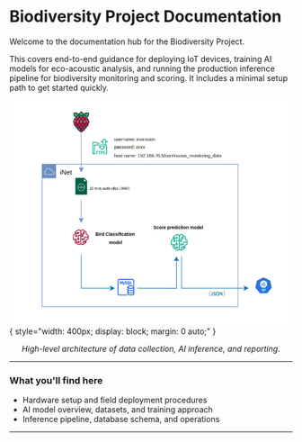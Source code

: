 # **Biodiversity Project Documentation**

Welcome to the documentation hub for the Biodiversity Project.

This covers end-to-end guidance for deploying IoT devices, training AI models for eco-acoustic analysis, and running the production inference pipeline for biodiversity monitoring and scoring. It includes a minimal setup path to get started quickly.

![System Overview Diagram](images/overview-diagram.png){ style="width: 400px; display: block; margin: 0 auto;" }

<p align="center"><em>High-level architecture of data collection, AI inference, and reporting.</em></p>


---

### What you'll find here

- Hardware setup and field deployment procedures
- AI model overview, datasets, and training approach
- Inference pipeline, database schema, and operations

---

<!-- ### Quick navigation

<div class="grid cards" markdown>

-   :material-raspberry-pi: **Hardware Setup**  
    Prepare Raspberry Pi, AudioMoth, connectivity, power, and services.

    [Open guide →](hardware.md)

-   :material-brain: **AI Models**  
    Learn about eco-acoustic classification and biodiversity score prediction.

    [Open guide →](ai.md)

-   :material-pipeline: **Inference Pipeline**  
    Understand the data flow, database, and deployment steps.

    [Open guide →](inference.md)

</div>

---

### Getting started

1. Review the hardware requirements and field setup in `Hardware Setup`.
2. Familiarize with the AI models in `AI Models`.
3. Deploy and operate services following `Inference Pipeline`.

For downloadable manuals, see the Downloads section in the navigation. -->
